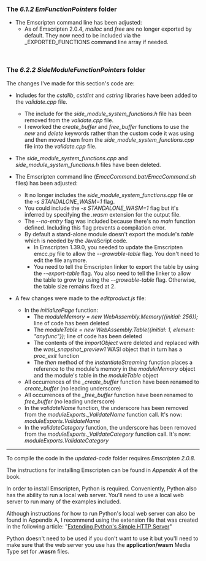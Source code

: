 ### The _6.1.2 EmFunctionPointers_ folder

- The Emscripten command line has been adjusted:
  - As of Emscripten 2.0.4, _malloc_ and _free_ are no longer exported by default. They now need to be included via the _EXPORTED\_FUNCTIONS command line array if needed.


<p>&nbsp;</p>

### The _6.2.2 SideModuleFunctionPointers_ folder

The changes I've made for this section's code are:
- Includes for the _cstdlib_, _cstdint_ and _cstring_ libraries have been added to the _validate.cpp_ file.
  - The include for the _side\_module\_system\_functions.h_ file has been removed from the _validate.cpp_ file.
  - I reworked the _create\_buffer_ and _free\_buffer_ functions to use the _new_ and _delete_ keywords rather than the custom code it was using and then moved them from the _side\_module\_system\_functions.cpp_ file into the _validate.cpp_ file.
  
- The _side\_module\_system\_functions.cpp_ and _side\_module\_system\_functions.h_ files have been deleted.

- The Emscripten command line (_EmccCommand.bat/EmccCommand.sh_ files) has been adjusted:
  - It no longer includes the _side\_module\_system\_functions.cpp_ file or the _-s STANDALONE\_WASM=1_ flag.
  - You could include the _-s STANDALONE\_WASM=1_ flag but it's inferred by specifying the _.wasm_ extension for the output file.
  - The _--no-entry_ flag was included because there's no _main_ function defined. Including this flag prevents a compilation error.
  - By default a stand-alone module doesn't export the module's _table_ which is needed by the JavaScript code. 
    - In Emscripten 1.39.0, you needed to update the Emscripten emcc.py file to allow the _--growable-table_ flag. You don't need to edit the file anymore.
    - You need to tell the Emscripten linker to export the table by using the _--export-table_ flag. You also need to tell the linker to allow the table to grow by using the _--growable-table_ flag. Otherwise, the table size remains fixed at 2.


- A few changes were made to the _editproduct.js_ file:
  - In the _initializePage_ function:
    - The _moduleMemory = new WebAssembly.Memory({initial: 256});_ line of code has been deleted
    - The _moduleTable = new WebAssembly.Table({initial: 1, element: "anyfunc"});_ line of code has been deleted
    - The contents of the _importObject_ were deleted and replaced with the _wasi\_snapshot\_preview1_ WASI object that in turn has a _proc\_exit_ function
    - The _then_ method of the _instantiateStreaming_ function places a reference to the module's memory in the _moduleMemory_ object and the module's table in the _moduleTable_ object
  - All occurrences of the _\_create\_buffer_ function have been renamed to _create\_buffer_ (no leading underscore)
  - All occurrences of the _\_free\_buffer_ function have been renamed to _free\_buffer_ (no leading underscore)
  - In the _validateName_ function, the underscore has been removed from the _moduleExports.\_ValidateName_ function call. It's now: _moduleExports.ValidateName_
  - In the _validateCategory_ function, the underscore has been removed from the _moduleExports.\_ValidateCategory_ function call. It's now: _moduleExports.ValidateCategory_


---

To compile the code in the _updated-code_ folder requires _Emscripten 2.0.8_.

The instructions for installing Emscripten can be found in _Appendix A_ of the book.


In order to install Emscripten, Python is required. Conveniently, Python also has the ability to run a local web server. You'll need to use a local web server to run many of the examples included. 

Although instructions for how to run Python's local web server can also be found in Appendix A, I recommend using the extension file that was created in the following article: "[Extending Python's Simple HTTP Server](https://cggallant.blogspot.com/2020/07/extending-pythons-simple-http-server.html)"


Python doesn't need to be used if you don't want to use it but you'll need to make sure that the web server you use has the **application/wasm** Media Type set for **.wasm** files.
